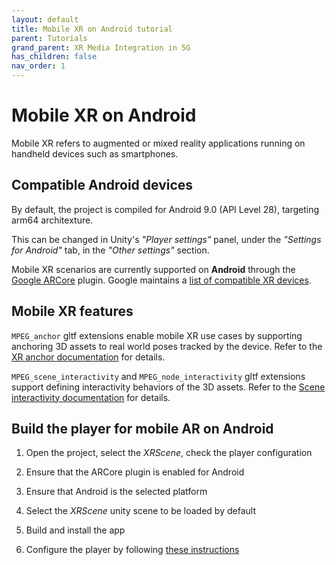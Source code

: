 ```yaml
---
layout: default
title: Mobile XR on Android tutorial
parent: Tutorials
grand_parent: XR Media Integration in 5G
has_children: false
nav_order: 1
---
```


# Mobile XR on Android

Mobile XR refers to augmented or mixed reality applications running on handheld devices such as smartphones.


## Compatible Android devices

By default, the project is compiled for Android 9.0 (API Level 28), targeting arm64 architexture.

This can be changed in Unity's *"Player settings"* panel, under the *"Settings for Android"* tab, in the *"Other settings"* section.

Mobile XR scenarios are currently supported on **Android** through the [Google ARCore](https://docs.unity3d.com/Packages/com.unity.xr.arcore@5.1/manual/index.html) plugin. Google maintains a [list of compatible XR devices](https://developers.google.com/ar/devices?hl=fr).


## Mobile XR features

`MPEG_anchor` gltf extensions enable mobile XR use cases by supporting anchoring 3D assets to real world poses tracked by the device.
Refer to the [XR anchor documentation](./xr-player-anchoring/) for details.

`MPEG_scene_interactivity` and `MPEG_node_interactivity` gltf extensions support defining interactivity behaviors of the 3D assets.
Refer to the [Scene interactivity documentation](./xr-player-anchoring/) for details.


## Build the player for mobile AR on Android

1. Open the project, select the *XRScene*, check the player configuration

2. Ensure that the ARCore plugin is enabled for Android

3. Ensure that Android is the selected platform

4. Select the *XRScene* unity scene to be loaded by default

5. Build and install the app

6. Configure the player by following [these instructions](./xr-player-configuration)

